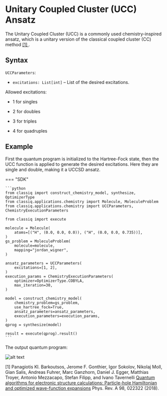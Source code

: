 # Unitary Coupled Cluster (UCC) Ansatz

The Unitary Coupled Cluster (UCC) is a commonly used chemistry-inspired
ansatz, which is a unitary version of the classical coupled cluster (CC) method [ [1] ](#UCC).

## Syntax

`UCCParameters`:

-   `excitations: List[int]` – List of the desired excitations.

Allowed excitations:

-   1 for singles

-   2 for doubles

-   3 for triples

-   4 for quadruples

## Example

<!-- cspell:ignore UCCSD -->

First the quantum program is initialized to the Hartree-Fock state, then the UCC function is
applied to generate the desired excitations. Here they are single and double, making it a UCCSD ansatz.

<!-- prettier-ignore -->
=== "SDK"

    ```python
    from classiq import construct_chemistry_model, synthesize, OptimizerType
    from classiq.applications.chemistry import Molecule, MoleculeProblem
    from classiq.applications.chemistry import UCCParameters, ChemistryExecutionParameters

    from classiq import execute

    molecule = Molecule(
        atoms=[("H", (0.0, 0.0, 0.0)), ("H", (0.0, 0.0, 0.735))],
    )
    gs_problem = MoleculeProblem(
        molecule=molecule,
        mapping="jordan_wigner",
    )

    ansatz_parameters = UCCParameters(
        excitations=[1, 2],
    )
    execution_params = ChemistryExecutionParameters(
        optimizer=OptimizerType.COBYLA,
        max_iteration=30,
    )

    model = construct_chemistry_model(
        chemistry_problem=gs_problem,
        use_hartree_fock=True,
        ansatz_parameters=ansatz_parameters,
        execution_parameters=execution_params,
    )
    qprog = synthesize(model)

    result = execute(qprog).result()
    ```

The output quantum program:

![alt text](../../resources/chemistry/ucc_circuit.png)

<a name="UCC">[1]</a>
Panagiotis Kl. Barkoutsos, Jerome F. Gonthier, Igor Sokolov, Nikolaj Moll, Gian Salis, Andreas Fuhrer, Marc Ganzhorn, Daniel J. Egger, Matthias Troyer, Antonio Mezzacapo, Stefan Filipp, and Ivano Tavernelli
[Quantum algorithms for electronic structure calculations: Particle-hole Hamiltonian and optimized wave-function expansions](https://arxiv.org/abs/1805.04340)
Phys. Rev. A 98, 022322 (2018).
